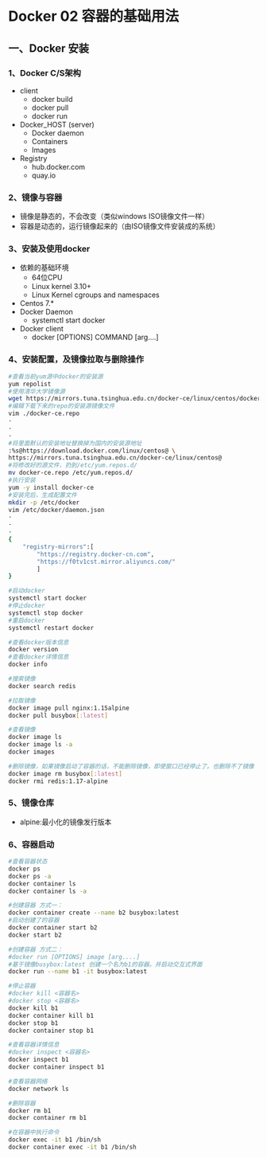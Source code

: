 # Docker 02 容器的基础用法

## 一、Docker 安装

### 1、Docker C/S架构

- client
  - docker build
  - docker pull 
  - docker run
- Docker_HOST (server)
  - Docker daemon
  - Containers
  - Images
- Registry
  - hub.docker.com
  - quay.io

### 2、镜像与容器

- 镜像是静态的，不会改变（类似windows ISO镜像文件一样）
- 容器是动态的，运行镜像起来的（由ISO镜像文件安装成的系统）

### 3、安装及使用docker

- 依赖的基础环境
  - 64位CPU
  - Linux kernel 3.10+
  - Linux Kernel  cgroups and namespaces
- Centos 7.*
- Docker Daemon
  - systemctl start docker
- Docker client
  - docker [OPTIONS] COMMAND [arg....]

### 4、安装配置，及镜像拉取与删除操作

```bash
#查看当前yum源中docker的安装源
yum repolist 
#使用清华大学镜像源
wget https://mirrors.tuna.tsinghua.edu.cn/docker-ce/linux/centos/docker-ce.repo
#编辑下载下来的repo的安装源镜像文件
vim ./docker-ce.repo
·
·
·
#将里面默认的安装地址替换掉为国内的安装源地址
:%s@https://download.docker.com/linux/centos@ \
https://mirrors.tuna.tsinghua.edu.cn/docker-ce/linux/centos@
#将修改好的源文件，扔到/etc/yum.repos.d/
mv docker-ce.repo /etc/yum.repos.d/
#执行安装 
yum -y install docker-ce
#安装完后，生成配置文件
mkdir -p /etc/docker
vim /etc/docker/daemon.json
·
·
·
{
	"registry-mirrors":[
		"https://registry.docker-cn.com",
		"https://f0tv1cst.mirror.aliyuncs.com/"
		]
}

#启动docker 
systemctl start docker
#停止docker 
systemctl stop docker
#重启docker 
systemctl restart docker

#查看docker版本信息
docker version
#查看docker详情信息
docker info

#搜索镜像
docker search redis

#拉取镜像
docker image pull nginx:1.15alpine
docker pull busybox[:latest]

#查看镜像
docker image ls
docker image ls -a
docker images

#删除镜像，如果镜像启动了容器的话，不能删除镜像，即使窗口已经停止了。也删除不了镜像
docker image rm busybox[:latest]
docker rmi redis:1.17-alpine
```



### 5、镜像仓库

- alpine:最小化的镜像发行版本

### 6、容器启动

```bash
#查看容器状态
docker ps 
docker ps -a 
docker container ls 
docker container ls -a

#创建容器 方式一：
docker container create --name b2 busybox:latest
#启动创建了的容器
docker container start b2
docker start b2

#创建容器 方式二：
#docker run [OPTIONS] image [arg....]
#基于镜像busybox:latest 创建一个名为b1的容器。并启动交互式界面
docker run --name b1 -it busybox:latest

#停止容器
#docker kill <容器名>
#docker stop <容器名>
docker kill b1
docker container kill b1
docker stop b1
docker container stop b1

#查看容器详情信息
#docker inspect <容器名>
docker inspect b1
docker container inspect b1

#查看容器网络
docker network ls 

#删除容器
docker rm b1
docker container rm b1

#在容器中执行命令
docker exec -it b1 /bin/sh
docker container exec -it b1 /bin/sh

```

